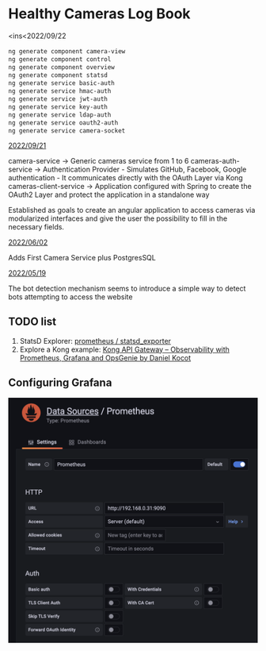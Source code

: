 # Healthy Cameras Log Book

<ins<2022/09/22</ins>

```shell
ng generate component camera-view
ng generate component control
ng generate component overview
ng generate component statsd
ng generate service basic-auth
ng generate service hmac-auth
ng generate service jwt-auth
ng generate service key-auth
ng generate service ldap-auth
ng generate service oauth2-auth
ng generate service camera-socket
```

<ins>2022/09/21</ins>

camera-service -> Generic cameras service from 1 to 6
cameras-auth-service -> Authentication Provider - Simulates GitHub, Facebook, Google authentication - It communicates directly with the OAuth Layer via Kong
cameras-client-service -> Application configured with Spring to create the OAuth2 Layer and protect the application in a standalone way

Established as goals to create an angular application to access cameras via modularized interfaces and give the user the possibility to fill in the necessary fields.

<ins>2022/06/02</ins>

Adds First Camera Service plus PostgresSQL

<ins>2022/05/19</ins>

The bot detection mechanism seems to introduce a simple way to detect bots attempting to access the website

## TODO list

1. StatsD Explorer: [prometheus / statsd_exporter](https://github.com/prometheus/statsd_exporter)
2. Explore a Kong example: [Kong API Gateway – Observability with Prometheus, Grafana and OpsGenie by Daniel Kocot](https://blog.codecentric.de/en/2019/12/kong-api-gateway-observability-with-prometheus-grafana-and-opsgenie/)

## Configuring Grafana

[![alt img](./docs/grafana.setup.png)]()
